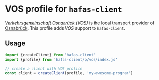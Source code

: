 # VOS profile for `hafas-client`

[*Verkehrsgemeinschaft Osnabrück (VOS)*](https://de.wikipedia.org/wiki/Verkehrsgemeinschaft_Osnabrück) is the local transport provider of [Osnabrück](https://en.wikipedia.org/wiki/Osnabrück). This profile adds *VOS* support to `hafas-client`.

## Usage

```js
import {createClient} from 'hafas-client'
import {profile} from 'hafas-client/p/vos/index.js'

// create a client with VOS profile
const client = createClient(profile, 'my-awesome-program')
```
